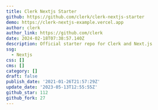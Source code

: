 ```yaml
---
title: Clerk Nextjs Starter
github: https://github.com/clerk/clerk-nextjs-starter
demo: https://clerk-nextjs-example.vercel.app
author: clerk
author_link: https://github.com/clerk
date: 2024-02-18T07:38:57.140Z
description: Official starter repo for Clerk and Next.js
ssg:
  - Nextjs
css: []
cms: []
category: []
draft: false
publish_date: '2021-01-26T21:57:29Z'
update_date: '2023-05-13T12:55:55Z'
github_star: 112
github_fork: 27
---
```


